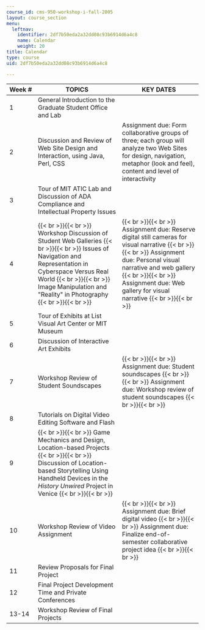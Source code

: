 ```yaml
---
course_id: cms-950-workshop-i-fall-2005
layout: course_section
menu:
  leftnav:
    identifier: 2df7b50eda2a32dd08c93b6914d6a4c8
    name: Calendar
    weight: 20
title: Calendar
type: course
uid: 2df7b50eda2a32dd08c93b6914d6a4c8

---
```


| Week # | TOPICS | KEY DATES |
| --- | --- | --- |
| 1 | General Introduction to the Graduate Student Office and Lab | &nbsp; |
| 2 | Discussion and Review of Web Site Design and Interaction, using Java, Perl, CSS | Assignment due: Form collaborative groups of three; each group will analyze two Web Sites for design, navigation, metaphor (look and feel), content and level of interactivity |
| 3 | Tour of MIT ATIC Lab and Discussion of ADA Compliance and Intellectual Property Issues | &nbsp; |
| 4 |  {{< br >}}{{< br >}} Workshop Discussion of Student Web Galleries {{< br >}}{{< br >}} Issues of Navigation and Representation in Cyberspace Versus Real World {{< br >}}{{< br >}} Image Manipulation and "Reality" in Photography {{< br >}}{{< br >}}  |  {{< br >}}{{< br >}} Assignment due: Reserve digital still cameras for visual narrative {{< br >}}{{< br >}} Assignment due: Personal visual narrative and web gallery {{< br >}}{{< br >}} Assignment due: Web gallery for visual narrative {{< br >}}{{< br >}}  |
| 5 | Tour of Exhibits at List Visual Art Center or MIT Museum | &nbsp; |
| 6 | Discussion of Interactive Art Exhibits | &nbsp; |
| 7 | Workshop Review of Student Soundscapes |  {{< br >}}{{< br >}} Assignment due: Student soundscapes {{< br >}}{{< br >}} Assignment due: Workshop review of student soundscapes {{< br >}}{{< br >}}  |
| 8 | Tutorials on Digital Video Editing Software and Flash | &nbsp; |
| 9 |  {{< br >}}{{< br >}} Game Mechanics and Design, Location-based Projects {{< br >}}{{< br >}} Discussion of Location-based Storytelling Using Handheld Devices in the _History Unwired_ Project in Venice {{< br >}}{{< br >}}  | &nbsp; |
| 10 | Workshop Review of Video Assignment |  {{< br >}}{{< br >}} Assignment due: Brief digital video {{< br >}}{{< br >}} Assignment due: Finalize end-of-semester collaborative project idea {{< br >}}{{< br >}}  |
| 11 | Review Proposals for Final Project | &nbsp; |
| 12 | Final Project Development Time and Private Conferences | &nbsp; |
| 13-14 | Workshop Review of Final Projects |